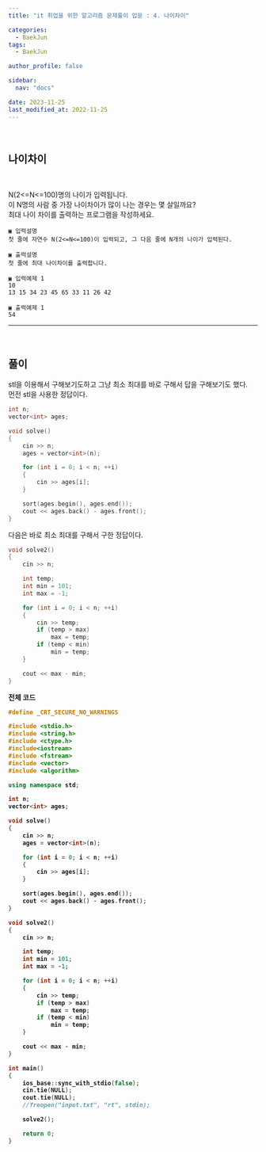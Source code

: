 ```yaml
---
title: "it 취업을 위한 알고리즘 문제풀이 입문 : 4. 나이차이"

categories:
  - BaekJun
tags:
  - BaekJun

author_profile: false

sidebar:
  nav: "docs"

date: 2023-11-25
last_modified_at: 2022-11-25
---
```


<br>

## 나이차이

<br>

N(2<=N<=100)명의 나이가 입력됩니다.  
이 N명의 사람 중 가장 나이차이가 많이 나는 경우는 몇 살일까요?  
최대 나이 차이를 출력하는 프로그램을 작성하세요.

```
▣ 입력설명
첫 줄에 자연수 N(2<=N<=100)이 입력되고, 그 다음 줄에 N개의 나이가 입력된다.

▣ 출력설명
첫 줄에 최대 나이차이를 출력합니다.

▣ 입력예제 1 
10
13 15 34 23 45 65 33 11 26 42
 
▣ 출력예제 1
54
```

---

<br>

## 풀이  

stl을 이용해서 구해보기도하고 그냥 최소 최대를 바로 구해서 답을 구해보기도 했다.  
먼전 stl을 사용한 정답이다.

```cpp
int n;
vector<int> ages;

void solve()
{
	cin >> n;
	ages = vector<int>(n);

	for (int i = 0; i < n; ++i)
	{
		cin >> ages[i];
	}

	sort(ages.begin(), ages.end());
	cout << ages.back() - ages.front();
}
```

다음은 바로 최소 최대를 구해서 구한 정답이다.

```cpp
void solve2()
{
	cin >> n;

	int temp;
	int min = 101;
	int max = -1;

	for (int i = 0; i < n; ++i)
	{
		cin >> temp;
		if (temp > max)
			max = temp;
		if (temp < min)
			min = temp;
	}

	cout << max - min;
}
```

<b>전체 코드

```cpp
#define _CRT_SECURE_NO_WARNINGS

#include <stdio.h>
#include <string.h>
#include <ctype.h>
#include<iostream>
#include <fstream>
#include <vector>
#include <algorithm>

using namespace std;

int n;
vector<int> ages;

void solve()
{
	cin >> n;
	ages = vector<int>(n);

	for (int i = 0; i < n; ++i)
	{
		cin >> ages[i];
	}

	sort(ages.begin(), ages.end());
	cout << ages.back() - ages.front();
}

void solve2()
{
	cin >> n;

	int temp;
	int min = 101;
	int max = -1;

	for (int i = 0; i < n; ++i)
	{
		cin >> temp;
		if (temp > max)
			max = temp;
		if (temp < min)
			min = temp;
	}

	cout << max - min;
}

int main() 
{
	ios_base::sync_with_stdio(false);
	cin.tie(NULL);
	cout.tie(NULL);
	//freopen("input.txt", "rt", stdin);

	solve2();

	return 0;
}
```